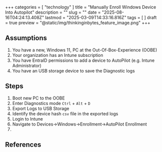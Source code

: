 +++
categories = [ "technology" ]
title = "Manually Enroll Windows Device Into Autopilot"
description = ""
slug = ""
date = "2025-08-16T04:24:13.408Z"
lastmod = "2025-03-09T14:33:16.816Z"
tags = [ ]
draft = true
preview = "@static/img/thinkinginbytes_feature_image.png"
+++


## Assumptions

1. You have a new, Windows 11, PC at the Out-Of-Box-Experience (OOBE)
1. Your organization has an Intune subscription
1. You have EntraID permissions to add a device to AutoPilot (e.g. Intune Administrator)
1. You have an USB storage device to save the Diagnostic logs

## Steps

1. Boot new PC to the OOBE
1. Enter Diagnostics mode `Ctrl` + `Alt` + `D`
1. Export Logs to USB Storage
1. Identify the device hash `csv` file in the exported logs
1. Login to Intune
1. Navigate to Devices->Windows->Enrollment->AutoPilot Enrollment
1. 



## References

[^1]: Microsoft documentation [page](https://learn.microsoft.com/en-us/autopilot/add-devices)